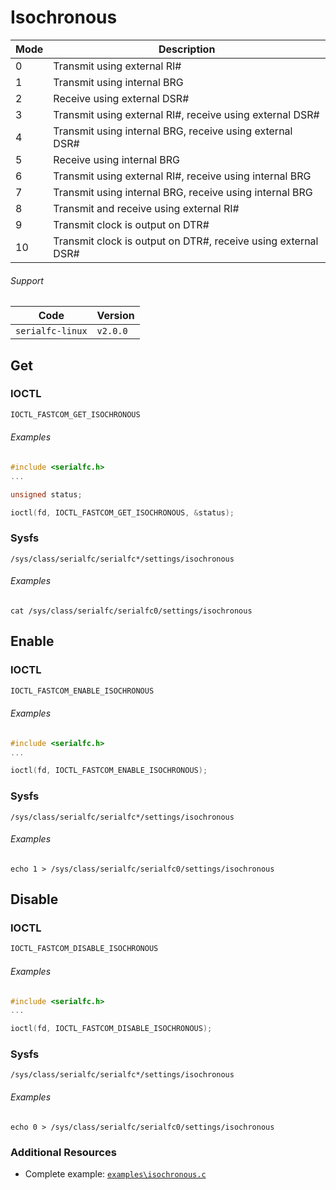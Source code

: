# Isochronous

| Mode | Description
| ---- | -----------
|	0    | Transmit using external RI#
|	1    | Transmit using internal BRG
|	2    | Receive using external DSR#
|	3    | Transmit using external RI#, receive using external DSR#
|	4    | Transmit using internal BRG, receive using external DSR#
|	5    | Receive using internal BRG
|	6    | Transmit using external RI#, receive using internal BRG
|	7    | Transmit using internal BRG, receive using internal BRG
|	8    | Transmit and receive using external RI#
|	9    | Transmit clock is output on DTR#
|	10   | Transmit clock is output on DTR#, receive using external DSR#

###### Support
| Code         | Version
| ------------ | --------
| `serialfc-linux` | `v2.0.0`


## Get
### IOCTL
```c
IOCTL_FASTCOM_GET_ISOCHRONOUS
```

###### Examples
```c
#include <serialfc.h>
...

unsigned status;

ioctl(fd, IOCTL_FASTCOM_GET_ISOCHRONOUS, &status);
```

### Sysfs
```
/sys/class/serialfc/serialfc*/settings/isochronous
```

###### Examples
```
cat /sys/class/serialfc/serialfc0/settings/isochronous
```


## Enable
### IOCTL
```c
IOCTL_FASTCOM_ENABLE_ISOCHRONOUS
```

###### Examples
```c
#include <serialfc.h>
...

ioctl(fd, IOCTL_FASTCOM_ENABLE_ISOCHRONOUS);
```

### Sysfs
```
/sys/class/serialfc/serialfc*/settings/isochronous
```

###### Examples
```
echo 1 > /sys/class/serialfc/serialfc0/settings/isochronous
```


## Disable
### IOCTL
```c
IOCTL_FASTCOM_DISABLE_ISOCHRONOUS
```

###### Examples
```c
#include <serialfc.h>
...

ioctl(fd, IOCTL_FASTCOM_DISABLE_ISOCHRONOUS);
```

### Sysfs
```
/sys/class/serialfc/serialfc*/settings/isochronous
```

###### Examples
```
echo 0 > /sys/class/serialfc/serialfc0/settings/isochronous
```


### Additional Resources
- Complete example: [`examples\isochronous.c`](https://github.com/commtech/serialfc-linux/blob/master/examples/isochronous.c)
